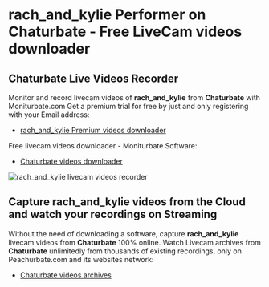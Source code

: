 # rach_and_kylie Performer on Chaturbate - Free LiveCam videos downloader

## Chaturbate Live Videos Recorder

Monitor and record livecam videos of **rach_and_kylie** from **Chaturbate** with Moniturbate.com
Get a premium trial for free by just and only registering with your Email address:
* [rach_and_kylie Premium videos downloader](https://moniturbate.com/request-demo-licence-key.html)

Free livecam videos downloader - Moniturbate Software:
* [Chaturbate videos downloader](https://moniturbate.com/moniturbate-download-software.html)

![rach_and_kylie livecam videos recorder](https://peachurnet.com/templates/moniturbate-software.png)


## Capture rach_and_kylie videos from the Cloud and watch your recordings on Streaming

Without the need of downloading a software, capture **rach_and_kylie** livecam videos from **Chaturbate** 100% online.
Watch Livecam archives from **Chaturbate** unlimitedly from thousands of existing recordings, only on Peachurbate.com and its websites network:
* [Chaturbate videos archives](https://peachurnet.com/)